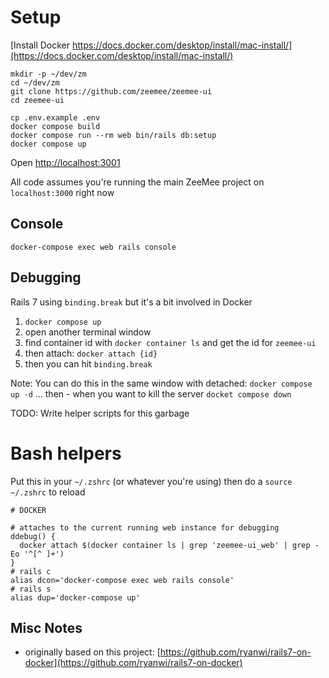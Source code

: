 # Setup

[Install Docker https://docs.docker.com/desktop/install/mac-install/](https://docs.docker.com/desktop/install/mac-install/)

```
mkdir -p ~/dev/zm
cd ~/dev/zm
git clone https://github.com/zeemee/zeemee-ui
cd zeemee-ui

cp .env.example .env
docker compose build
docker compose run --rm web bin/rails db:setup
docker compose up
```

Open [http://localhost:3001](http://localhost:3001)

All code assumes you're running the main ZeeMee project on `localhost:3000` right now

## Console

```
docker-compose exec web rails console
```

## Debugging

Rails 7 using `binding.break` but it's a bit involved in Docker

1. `docker compose up`
2. open another terminal window
3. find container id with `docker container ls` and get the id for `zeemee-ui`
4. then attach: `docker attach {id}`
5. then you can hit `binding.break`

Note: You can do this in the same window with detached: `docker compose up -d` ... then - when you want to kill the server `docket compose down`

TODO: Write helper scripts for this garbage

# Bash helpers

Put this in your `~/.zshrc` (or whatever you're using) then do a `source ~/.zshrc` to reload

```
# DOCKER

# attaches to the current running web instance for debugging
ddebug() {
  docker attach $(docker container ls | grep 'zeemee-ui_web' | grep -Eo '^[^ ]+')
}
# rails c
alias dcon='docker-compose exec web rails console'
# rails s
alias dup='docker-compose up'
```

## Misc Notes

* originally based on this project: [https://github.com/ryanwi/rails7-on-docker](https://github.com/ryanwi/rails7-on-docker)
